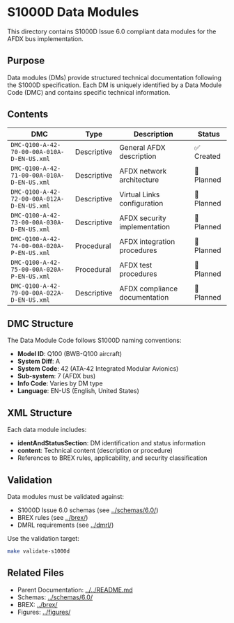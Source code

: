 # S1000D Data Modules

This directory contains S1000D Issue 6.0 compliant data modules for the AFDX bus implementation.

## Purpose

Data modules (DMs) provide structured technical documentation following the S1000D specification. Each DM is uniquely identified by a Data Module Code (DMC) and contains specific technical information.

## Contents

| DMC | Type | Description | Status |
|-----|------|-------------|--------|
| `DMC-Q100-A-42-70-00-00A-010A-D-EN-US.xml` | Descriptive | General AFDX description | ✅ Created |
| `DMC-Q100-A-42-71-00-00A-010A-D-EN-US.xml` | Descriptive | AFDX network architecture | 📝 Planned |
| `DMC-Q100-A-42-72-00-00A-012A-D-EN-US.xml` | Descriptive | Virtual Links configuration | 📝 Planned |
| `DMC-Q100-A-42-73-00-00A-030A-D-EN-US.xml` | Descriptive | AFDX security implementation | 📝 Planned |
| `DMC-Q100-A-42-74-00-00A-020A-P-EN-US.xml` | Procedural | AFDX integration procedures | 📝 Planned |
| `DMC-Q100-A-42-75-00-00A-020A-P-EN-US.xml` | Procedural | AFDX test procedures | 📝 Planned |
| `DMC-Q100-A-42-79-00-00A-022A-D-EN-US.xml` | Descriptive | AFDX compliance documentation | 📝 Planned |

## DMC Structure

The Data Module Code follows S1000D naming conventions:
- **Model ID**: Q100 (BWB-Q100 aircraft)
- **System Diff**: A
- **System Code**: 42 (ATA-42 Integrated Modular Avionics)
- **Sub-system**: 7 (AFDX bus)
- **Info Code**: Varies by DM type
- **Language**: EN-US (English, United States)

## XML Structure

Each data module includes:
- **identAndStatusSection**: DM identification and status information
- **content**: Technical content (description or procedure)
- References to BREX rules, applicability, and security classification

## Validation

Data modules must be validated against:
- S1000D Issue 6.0 schemas (see [../schemas/6.0/](../schemas/6.0/))
- BREX rules (see [../brex/](../brex/))
- DMRL requirements (see [../dmrl/](../dmrl/))

Use the validation target:
```bash
make validate-s1000d
```

## Related Files

- Parent Documentation: [../../README.md](../../README.md)
- Schemas: [../schemas/6.0/](../schemas/6.0/)
- BREX: [../brex/](../brex/)
- Figures: [../figures/](../figures/)

